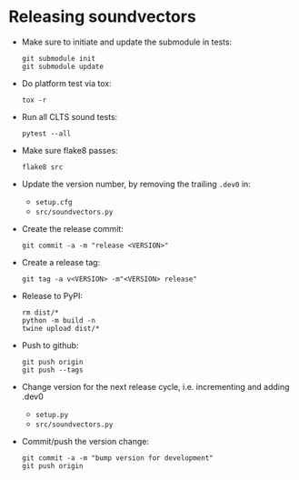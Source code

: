
# Releasing soundvectors

- Make sure to initiate and update the submodule in tests:
  ```shell
  git submodule init
  git submodule update
  ```

- Do platform test via tox:
  ```shell
  tox -r
  ```

- Run all CLTS sound tests:
  ```shell
  pytest --all
  ```

- Make sure flake8 passes:
  ```shell
  flake8 src
  ```

- Update the version number, by removing the trailing `.dev0` in:
  - `setup.cfg`
  - `src/soundvectors.py`

- Create the release commit:
  ```shell
  git commit -a -m "release <VERSION>"
  ```

- Create a release tag:
  ```
  git tag -a v<VERSION> -m"<VERSION> release"
  ```

- Release to PyPI:
  ```shell
  rm dist/*
  python -m build -n
  twine upload dist/*
  ```

- Push to github:
  ```shell
  git push origin
  git push --tags
  ```

- Change version for the next release cycle, i.e. incrementing and adding .dev0

  - `setup.py`
  - `src/soundvectors.py`

- Commit/push the version change:
  ```shell
  git commit -a -m "bump version for development"
  git push origin
  ```
